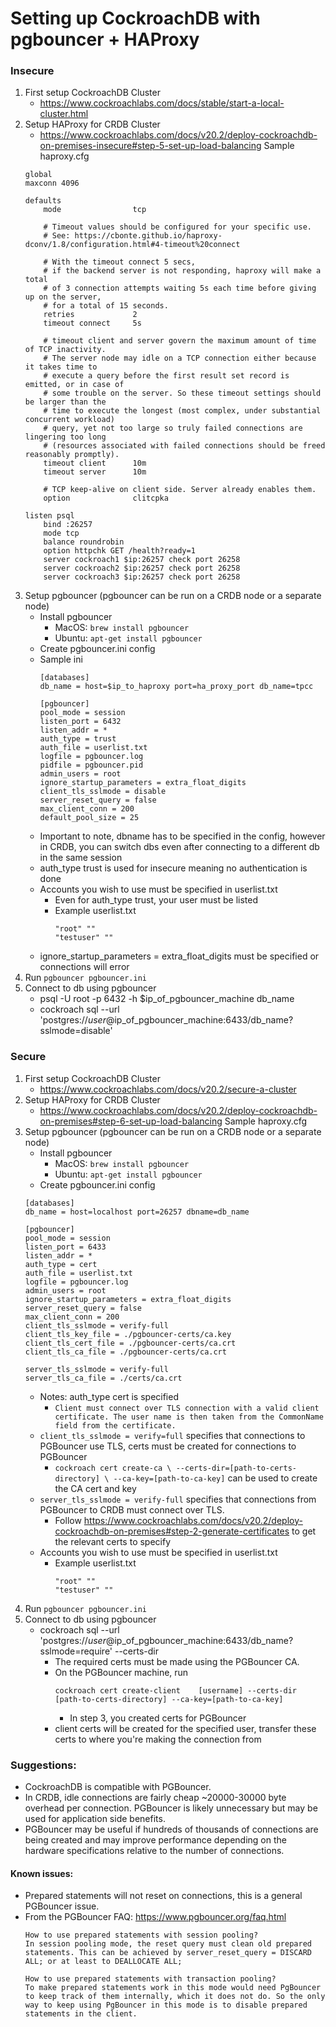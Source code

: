 # Setting up CockroachDB with pgbouncer + HAProxy
### Insecure

1. First setup CockroachDB Cluster
    - https://www.cockroachlabs.com/docs/stable/start-a-local-cluster.html
2.  Setup HAProxy for CRDB Cluster
    - https://www.cockroachlabs.com/docs/v20.2/deploy-cockroachdb-on-premises-insecure#step-5-set-up-load-balancing
    Sample haproxy.cfg
    ```
    global
    maxconn 4096

    defaults
        mode                tcp

        # Timeout values should be configured for your specific use.
        # See: https://cbonte.github.io/haproxy-dconv/1.8/configuration.html#4-timeout%20connect

        # With the timeout connect 5 secs,
        # if the backend server is not responding, haproxy will make a total
        # of 3 connection attempts waiting 5s each time before giving up on the server,
        # for a total of 15 seconds.
        retries             2
        timeout connect     5s

        # timeout client and server govern the maximum amount of time of TCP inactivity.
        # The server node may idle on a TCP connection either because it takes time to
        # execute a query before the first result set record is emitted, or in case of
        # some trouble on the server. So these timeout settings should be larger than the
        # time to execute the longest (most complex, under substantial concurrent workload)
        # query, yet not too large so truly failed connections are lingering too long
        # (resources associated with failed connections should be freed reasonably promptly).
        timeout client      10m
        timeout server      10m

        # TCP keep-alive on client side. Server already enables them.
        option              clitcpka

    listen psql
        bind :26257
        mode tcp
        balance roundrobin
        option httpchk GET /health?ready=1
        server cockroach1 $ip:26257 check port 26258
        server cockroach2 $ip:26257 check port 26258
        server cockroach3 $ip:26257 check port 26258
    ```
3. Setup pgbouncer (pgbouncer can be run on a CRDB node or a separate node)
    - Install pgbouncer 
        - MacOS: `brew install pgbouncer`
        - Ubuntu: `apt-get install pgbouncer`
    - Create pgbouncer.ini config
    - Sample ini
        ```
        [databases]
        db_name = host=$ip_to_haproxy port=ha_proxy_port db_name=tpcc

        [pgbouncer]
        pool_mode = session
        listen_port = 6432
        listen_addr = *
        auth_type = trust
        auth_file = userlist.txt
        logfile = pgbouncer.log
        pidfile = pgbouncer.pid
        admin_users = root
        ignore_startup_parameters = extra_float_digits
        client_tls_sslmode = disable
        server_reset_query = false
        max_client_conn = 200
        default_pool_size = 25
        ```
    - Important to note, dbname has to be specified in the config, however in CRDB, you can switch dbs even after connecting to a different db in the same session
    - auth_type trust is used for insecure meaning no authentication is done
    - Accounts you wish to use must be specified in userlist.txt
        - Even for auth_type trust, your user must be listed
        - Example userlist.txt
            ```
            "root" ""
            "testuser" ""
            ```
    - ignore_startup_parameters = extra_float_digits must be specified or connections will error
4. Run `pgbouncer pgbouncer.ini`
5. Connect to db using pgbouncer
    - psql -U root -p 6432 -h $ip_of_pgbouncer_machine db_name
    - cockroach sql --url 'postgres://$user@$ip_of_pgbouncer_machine:6433/db_name?sslmode=disable'

### Secure
1. First setup CockroachDB Cluster
    - https://www.cockroachlabs.com/docs/v20.2/secure-a-cluster
2.  Setup HAProxy for CRDB Cluster
    - https://www.cockroachlabs.com/docs/v20.2/deploy-cockroachdb-on-premises#step-6-set-up-load-balancing
    Sample haproxy.cfg
3. Setup pgbouncer (pgbouncer can be run on a CRDB node or a separate node)
    - Install pgbouncer 
        - MacOS: `brew install pgbouncer`
        - Ubuntu: `apt-get install pgbouncer`
    - Create pgbouncer.ini config
    ```
    [databases]
    db_name = host=localhost port=26257 dbname=db_name

    [pgbouncer]
    pool_mode = session
    listen_port = 6433
    listen_addr = *
    auth_type = cert
    auth_file = userlist.txt
    logfile = pgbouncer.log
    admin_users = root
    ignore_startup_parameters = extra_float_digits
    server_reset_query = false
    max_client_conn = 200
    client_tls_sslmode = verify-full
    client_tls_key_file = ./pgbouncer-certs/ca.key
    client_tls_cert_file = ./pgbouncer-certs/ca.crt
    client_tls_ca_file = ./pgbouncer-certs/ca.crt

    server_tls_sslmode = verify-full
    server_tls_ca_file = ./certs/ca.crt
    ```
    - Notes: auth_type cert is specified
        - `Client must connect over TLS connection with a valid client certificate. The user name is then taken from the CommonName field from the certificate.`
    - `client_tls_sslmode = verify=full` specifies that connections to PGBouncer use TLS, certs must be created for connections to PGBouncer
        - `cockroach cert create-ca \
 --certs-dir=[path-to-certs-directory] \
 --ca-key=[path-to-ca-key]` can be used to create the CA cert and key
    - `server_tls_sslmode = verify-full` specifies that connections from PGBouncer to CRDB must connect over TLS. 
        - Follow https://www.cockroachlabs.com/docs/v20.2/deploy-cockroachdb-on-premises#step-2-generate-certificates to get the relevant certs to specify
    - Accounts you wish to use must be specified in userlist.txt
        - Example userlist.txt
            ```
            "root" ""
            "testuser" ""
            ```
4. Run `pgbouncer pgbouncer.ini`
5. Connect to db using pgbouncer
    - cockroach sql --url 'postgres://$user@$ip_of_pgbouncer_machine:6433/db_name?sslmode=require' --certs-dir
        - The required certs must be made using the PGBouncer CA.
        - On the PGBouncer machine, run 
            ```
            cockroach cert create-client    [username] --certs-dir [path-to-certs-directory] --ca-key=[path-to-ca-key]
            ```
            -  In step 3, you created certs for PGBouncer
        - client certs will be created for the specified user, transfer these certs to where you're making the connection from

### Suggestions: 
- CockroachDB is compatible with PGBouncer.
- In CRDB, idle connections are fairly cheap ~20000-30000 byte overhead per connection. PGBouncer is likely unnecessary but may be used for application side benefits. 
- PGBouncer may be useful if hundreds of thousands of connections are being created and may improve performance depending on the hardware specifications relative to the number of connections. 


#### Known issues:
- Prepared statements will not reset on connections, this is a general PGBouncer issue.
- From the PGBouncer FAQ: https://www.pgbouncer.org/faq.html
    ```
    How to use prepared statements with session pooling?
    In session pooling mode, the reset query must clean old prepared statements. This can be achieved by server_reset_query = DISCARD ALL; or at least to DEALLOCATE ALL;

    How to use prepared statements with transaction pooling?
    To make prepared statements work in this mode would need PgBouncer to keep track of them internally, which it does not do. So the only way to keep using PgBouncer in this mode is to disable prepared statements in the client.
    ```
